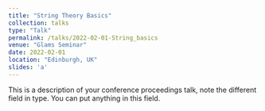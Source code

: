 ```yaml
---
title: "String Theory Basics"
collection: talks
type: "Talk"
permalink: /talks/2022-02-01-String_basics
venue: "Glams Seminar"
date: 2022-02-01
location: "Edinburgh, UK"
slides: 'a'
---
```


This is a description of your conference proceedings talk, note the different field in type. You can put anything in this field.
